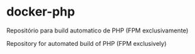 # docker-php

Repositório para build automatico de PHP (FPM exclusivamente)

Repository for automated build of PHP (FPM exclusively)

